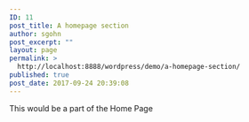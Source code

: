```yaml
---
ID: 11
post_title: A homepage section
author: sgohn
post_excerpt: ""
layout: page
permalink: >
  http://localhost:8888/wordpress/demo/a-homepage-section/
published: true
post_date: 2017-09-24 20:39:08
---
```

This would be a part of the Home Page
